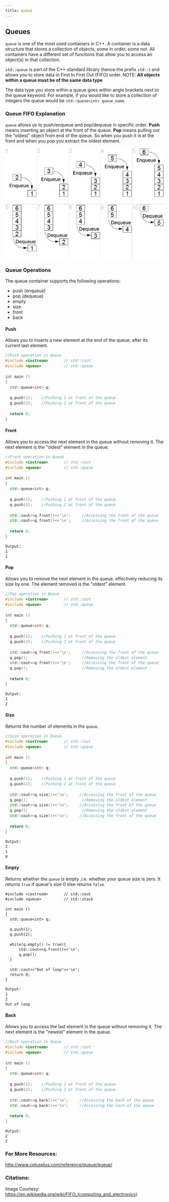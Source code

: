 ```yaml
---
title: queue
---
```


## Queues

`queue` is one of the most used containers in C++. A container is a data structure that stores a collection of objects, some in order, some not. All containers have a different set of functions that allow you to access an object(s) in that collection.

`std::queue` is part of the C++ standard library (hence the prefix `std::`) and allows you to store data in First In First Out (FIFO) order. NOTE: **All objects within a queue must be of the same data type**

The data type you store within a queue goes within angle brackets next to the queue keyword. For example, if you would like to store a collection of integers the queue would be `std::queue<int> queue_name`

### Queue FIFO Explanation

`queue` allows us to push/enqueue and pop/dequeue in specific order. **Push** means inserting an object at the front of the queue. **Pop** means pulling out the "oldest" object from end of the queue. So when you push it is at the front and when you pop you extract the oldest element.

![alt text](https://github.com/mohammadaziz313/helloworld/blob/master/Fifo_queue.png "FIFO Queue Enqueue and Dequeue Example")

### Queue Operations

The queue container supports the following operations:   
  - push (enqueue)
  - pop (dequeue)
  - empty
  - size
  - front
  - back
  
#### Push

Allows you to inserts a new element at the end of the queue, after its current last element.

```cpp
//Push operation in Queue
#include <iostream>       // std::cout
#include <queue>          // std::queue

int main ()
{
  std::queue<int> q;

  q.push(1);    //Pushing 1 at front of the queue
  q.push(2);    //Pushing 2 at front of the queue
  
  return 0;
}
```

#### Front

Allows you to access the next element in the queue without removing it.
The next element is the "oldest" element in the queue.

```cpp
//Front operation in Queue
#include <iostream>       // std::cout
#include <queue>          // std::queue

int main ()
{
  std::queue<int> q;

  q.push(1);    //Pushing 1 at front of the queue
  q.push(2);    //Pushing 2 at front of the queue
    
  std::cout<<q.front()<<'\n';     //Accessing the front of the queue
  std::cout<<q.front()<<'\n';     //Accessing the front of the queue
  
  return 0;
}
```
    
    Output:
    1
    1

#### Pop

Allows you to remove the next element in the queue, effectively reducing its size by one.
The element removed is the "oldest" element.

```cpp
//Pop operation in Queue
#include <iostream>       // std::cout
#include <queue>          // std::queue

int main ()
{
  std::queue<int> q;

  q.push(1);    //Pushing 1 at front of the queue
  q.push(2);    //Pushing 2 at front of the queue
    
  std::cout<<q.front()<<'\n';     //Accessing the front of the queue
  q.pop();                        //Removing the oldest element 
  std::cout<<q.front()<<'\n';     //Accessing the front of the queue
  q.pop();                        //Removing the oldest element
  
  return 0;
}
```
    
    Output:
    1
    2

#### Size

Returns the number of elements in the `queue`.

```cpp
//Size operation in Queue
#include <iostream>       // std::cout
#include <queue>          // std::queue

int main ()
{
  std::queue<int> q;

  q.push(1);    //Pushing 1 at front of the queue
  q.push(2);    //Pushing 2 at front of the queue
    
  std::cout<<q.size()<<'\n';     //Accessing the front of the queue
  q.pop();                        //Removing the oldest element 
  std::cout<<q.size()<<'\n';     //Accessing the front of the queue
  q.pop();                        //Removing the oldest element 
  std::cout<<q.size()<<'\n';     //Accessing the front of the queue
  
  return 0;
}

```
    
    Output:
    2
    1
    0

#### Empty

Returns whether the `queue` is empty ,i.e. whether your queue size is zero.
It returns `true` if queue's size 0 else returns `false` 

```cpp//Empty operation in Queue
#include <iostream>       // std::cout
#include <queue>          // std::stack

int main ()
{
  std::queue<int> q;

  q.push(1);
  q.push(2);
  
  while(q.empty() != true){
      std::cout<<q.front()<<'\n';
      q.pop();
  }
  
  std::cout<<"Out of loop"<<'\n';
  return 0;
}
```
    
    Output:
    1
    2
    Out of loop

#### Back

Allows you to access the last element in the queue without removing it.
The next element is the "newest" element in the queue.

```cpp
//Back operation in Queue
#include <iostream>       // std::cout
#include <queue>          // std::queue

int main ()
{
  std::queue<int> q;

  q.push(1);    //Pushing 1 at front of the queue
  q.push(2);    //Pushing 2 at front of the queue
    
  std::cout<<q.back()<<'\n';     //Accessing the back of the queue
  std::cout<<q.back()<<'\n';     //Accessing the back of the queue
  
  return 0;
}
```
    
    Output:
    2
    2
    

### For More Resources:
http://www.cplusplus.com/reference/queue/queue/

### Citations:
Image Courtesy: https://en.wikipedia.org/wiki/FIFO_(computing_and_electronics) 






